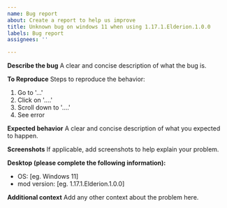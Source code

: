 ```yaml
---
name: Bug report
about: Create a report to help us improve
title: Unknown bug on windows 11 when using 1.17.1.Elderion.1.0.0
labels: Bug report
assignees: ''

---
```


**Describe the bug**
A clear and concise description of what the bug is.

**To Reproduce**
Steps to reproduce the behavior:
1. Go to '...'
2. Click on '....'
3. Scroll down to '....'
4. See error

**Expected behavior**
A clear and concise description of what you expected to happen.

**Screenshots**
If applicable, add screenshots to help explain your problem.

**Desktop (please complete the following information):**
 - OS: [eg. Windows 11]
- mod version: [eg. 1.17.1.Elderion.1.0.0]

**Additional context**
Add any other context about the problem here.
